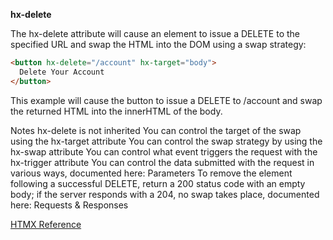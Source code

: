 **hx-delete**

The hx-delete attribute will cause an element to issue a DELETE to the specified URL and swap the HTML into the DOM using a swap strategy:

```html
<button hx-delete="/account" hx-target="body">
  Delete Your Account
</button>
```
This example will cause the button to issue a DELETE to /account and swap the returned HTML into the innerHTML of the body.

Notes
hx-delete is not inherited
You can control the target of the swap using the hx-target attribute
You can control the swap strategy by using the hx-swap attribute
You can control what event triggers the request with the hx-trigger attribute
You can control the data submitted with the request in various ways, documented here: Parameters
To remove the element following a successful DELETE, return a 200 status code with an empty body; if the server responds with a 204, no swap takes place, documented here: Requests & Responses

[HTMX Reference](https://htmx.org/attributes/hx-delete/)

